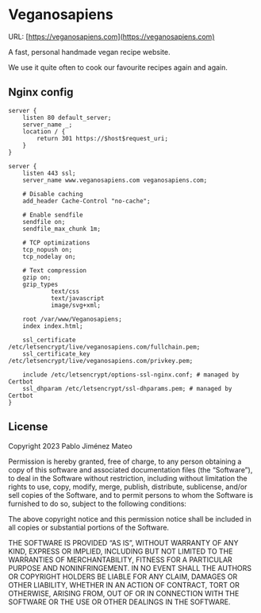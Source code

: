 # Veganosapiens

URL: [https://veganosapiens.com](https://veganosapiens.com)

A fast, personal handmade vegan recipe website.

We use it quite often to cook our favourite recipes again and again.

## Nginx config

```
server {
    listen 80 default_server;
    server_name _;
    location / {
        return 301 https://$host$request_uri;
    }
}

server {
    listen 443 ssl;
    server_name www.veganosapiens.com veganosapiens.com;

    # Disable caching
    add_header Cache-Control "no-cache";

    # Enable sendfile
    sendfile on;
    sendfile_max_chunk 1m;

    # TCP optimizations
    tcp_nopush on;
    tcp_nodelay on;

    # Text compression
    gzip on;
    gzip_types
            text/css
            text/javascript
            image/svg+xml;

    root /var/www/Veganosapiens;
    index index.html;

    ssl_certificate /etc/letsencrypt/live/veganosapiens.com/fullchain.pem;
    ssl_certificate_key /etc/letsencrypt/live/veganosapiens.com/privkey.pem;

    include /etc/letsencrypt/options-ssl-nginx.conf; # managed by Certbot
    ssl_dhparam /etc/letsencrypt/ssl-dhparams.pem; # managed by Certbot
}
```

## License

Copyright 2023 Pablo Jiménez Mateo

Permission is hereby granted, free of charge, to any person obtaining a copy of this software and associated documentation files (the “Software”), to deal in the Software without restriction, including without limitation the rights to use, copy, modify, merge, publish, distribute, sublicense, and/or sell copies of the Software, and to permit persons to whom the Software is furnished to do so, subject to the following conditions:

The above copyright notice and this permission notice shall be included in all copies or substantial portions of the Software.

THE SOFTWARE IS PROVIDED “AS IS”, WITHOUT WARRANTY OF ANY KIND, EXPRESS OR IMPLIED, INCLUDING BUT NOT LIMITED TO THE WARRANTIES OF MERCHANTABILITY, FITNESS FOR A PARTICULAR PURPOSE AND NONINFRINGEMENT. IN NO EVENT SHALL THE AUTHORS OR COPYRIGHT HOLDERS BE LIABLE FOR ANY CLAIM, DAMAGES OR OTHER LIABILITY, WHETHER IN AN ACTION OF CONTRACT, TORT OR OTHERWISE, ARISING FROM, OUT OF OR IN CONNECTION WITH THE SOFTWARE OR THE USE OR OTHER DEALINGS IN THE SOFTWARE.
